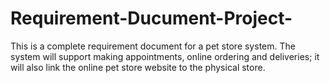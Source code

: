 # Requirement-Ducument-Project-
This is a complete requirement document for a pet store system. The system will support making appointments, online ordering and deliveries; it will also link the online pet store website to the physical store. 
